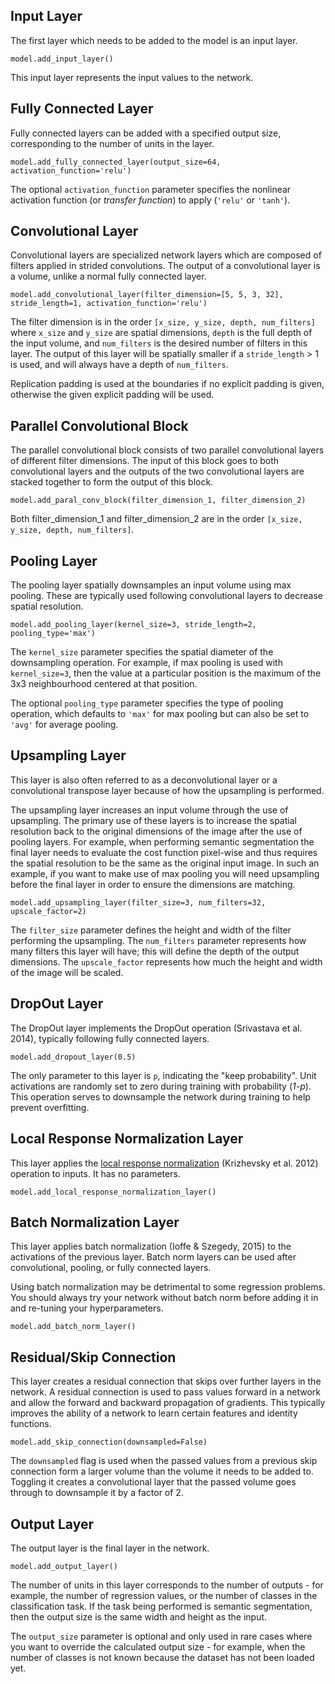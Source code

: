 ## Input Layer

The first layer which needs to be added to the model is an input layer.

```
model.add_input_layer()
```

This input layer represents the input values to the network.

## Fully Connected Layer

Fully connected layers can be added with a specified output size, corresponding to the number of units in the layer.

```
model.add_fully_connected_layer(output_size=64, activation_function='relu')
```

The optional `activation_function` parameter specifies the nonlinear activation function (or *transfer function*) to apply (`'relu'` or `'tanh'`).

## Convolutional Layer

Convolutional layers are specialized network layers which are composed of filters applied in strided convolutions. The output of a convolutional layer is a volume, unlike a normal fully connected layer.

```
model.add_convolutional_layer(filter_dimension=[5, 5, 3, 32], stride_length=1, activation_function='relu')
```

The filter dimension is in the order `[x_size, y_size, depth, num_filters]` where `x_size` and `y_size` are spatial dimensions, `depth` is the full depth of the input volume, and `num_filters` is the desired number of filters in this layer. The output of this layer will be spatially smaller if a `stride_length` > 1 is used, and will always have a depth of `num_filters`.

Replication padding is used at the boundaries if no explicit padding is given, otherwise the given explicit padding will be used.

## Parallel Convolutional Block

The parallel convolutional block consists of two parallel convolutional layers of different filter dimensions. The input of this block goes to both convolutional layers and the outputs of the two convolutional layers are stacked together to form the output of this block.

```
model.add_paral_conv_block(filter_dimension_1, filter_dimension_2)
```

Both filter_dimension_1 and filter_dimension_2 are in the order `[x_size, y_size, depth, num_filters]`.

## Pooling Layer

The pooling layer spatially downsamples an input volume using max pooling. These are typically used following convolutional layers to decrease spatial resolution.

```
model.add_pooling_layer(kernel_size=3, stride_length=2, pooling_type='max')
```

The `kernel_size` parameter specifies the spatial diameter of the downsampling operation. For example, if max pooling is used with `kernel_size=3`, then the value at a particular position is the maximum of the 3x3 neighbourhood centered at that position.

The optional `pooling_type` parameter specifies the type of pooling operation, which defaults to `'max'` for max pooling but can also be set to `'avg'` for average pooling.

## Upsampling Layer

This layer is also often referred to as a deconvolutional layer or a convolutional transpose layer because of how the upsampling is performed.

The upsampling layer increases an input volume through the use of upsampling. The primary use of these layers is to increase the spatial resolution back to the original dimensions of the image after the use of pooling layers. For example, when performing semantic segmentation the final layer needs to evaluate the cost function pixel-wise and thus requires the spatial resolution to be the same as the original input image. In such an example, if you want to make use of max pooling you will need upsampling before the final layer in order to ensure the dimensions are matching.

```
model.add_upsampling_layer(filter_size=3, num_filters=32, upscale_factor=2)
```

The `filter_size` parameter defines the height and width of the filter performing the upsampling. The `num_filters` parameter represents how many filters this layer will have; this will define the depth of the output dimensions. The `upscale_factor` represents how much the height and width of the image will be scaled.

## DropOut Layer

The DropOut layer implements the DropOut operation (Srivastava et al. 2014), typically following fully connected layers.

```
model.add_dropout_layer(0.5)
```

The only parameter to this layer is `p`, indicating the "keep probability". Unit activations are randomly set to zero during training with probability (*1-p*). This operation serves to downsample the network during training to help prevent overfitting.

## Local Response Normalization Layer

This layer applies the [local response normalization](https://www.tensorflow.org/api_docs/python/nn/normalization#local_response_normalization) (Krizhevsky et al. 2012) operation to inputs. It has no parameters.

```
model.add_local_response_normalization_layer()
```

## Batch Normalization Layer

This layer applies batch normalization (Ioffe & Szegedy, 2015) to the activations of the previous layer. Batch norm layers can be used after convolutional, pooling, or fully connected layers.

Using batch normalization may be detrimental to some regression problems. You should always try your network without batch norm before adding it in and re-tuning your hyperparameters.

```
model.add_batch_norm_layer()
```

## Residual/Skip Connection

This layer creates a residual connection that skips over further layers in the network. A residual connection is used to pass values forward in a network and allow the forward and backward propagation of gradients. This typically improves the ability of a network to learn certain features and identity functions.

```
model.add_skip_connection(downsampled=False)
```

The `downsampled` flag is used when the passed values from a previous skip connection form a larger volume than the volume it needs to be added to. Toggling it creates a convolutional layer that the passed volume goes through to downsample it by a factor of 2. 

## Output Layer

The output layer is the final layer in the network.

```
model.add_output_layer()
```

The number of units in this layer corresponds to the number of outputs - for example, the number of regression values, or the number of classes in the classification task. If the task being performed is semantic segmentation, then the output size is the same width and height as the input.

The `output_size` parameter is optional and only used in rare cases where you want to override the calculated output size - for example, when the number of classes is not known because the dataset has not been loaded yet.
